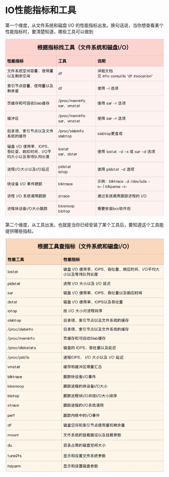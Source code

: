# IO性能指标和工具

第一个维度，从文件系统和磁盘 I/O 的性能指标出发。换句话说，当你想查看某个性能指标时，要清楚知道，哪些工具可以做到

![img](images/6f26fa18a73458764fcda00212006698.png)

第二个维度，从工具出发。也就是当你已经安装了某个工具后，要知道这个工具能提供哪些指标。

![img](images/ee11664d015f034e4042b9fa4fyycff3.jpg)